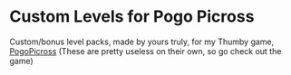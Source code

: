 # Custom Levels for Pogo Picross
Custom/bonus level packs, made by yours truly, for my Thumby game, [PogoPicross](https://github.com/PogostixWithAnX/PogoPicross)
(These are pretty useless on their own, so go check out the game)
